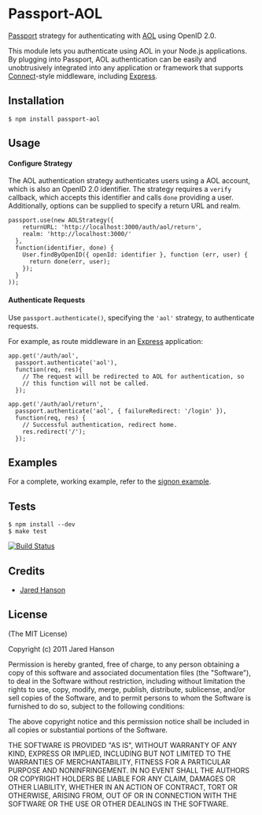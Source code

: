 # Passport-AOL

[Passport](http://passportjs.org/) strategy for authenticating with [AOL](http://www.aol.com/)
using OpenID 2.0.

This module lets you authenticate using AOL in your Node.js applications.
By plugging into Passport, AOL authentication can be easily and
unobtrusively integrated into any application or framework that supports
[Connect](http://www.senchalabs.org/connect/)-style middleware, including
[Express](http://expressjs.com/).

## Installation

    $ npm install passport-aol

## Usage

#### Configure Strategy

The AOL authentication strategy authenticates users using a AOL account,
which is also an OpenID 2.0 identifier.  The strategy requires a `verify`
callback, which accepts this identifier and calls `done` providing a user.
Additionally, options can be supplied to specify a return URL and realm.

    passport.use(new AOLStrategy({
        returnURL: 'http://localhost:3000/auth/aol/return',
        realm: 'http://localhost:3000/'
      },
      function(identifier, done) {
        User.findByOpenID({ openId: identifier }, function (err, user) {
          return done(err, user);
        });
      }
    ));

#### Authenticate Requests

Use `passport.authenticate()`, specifying the `'aol'` strategy, to
authenticate requests.

For example, as route middleware in an [Express](http://expressjs.com/)
application:

    app.get('/auth/aol',
      passport.authenticate('aol'),
      function(req, res){
        // The request will be redirected to AOL for authentication, so
        // this function will not be called.
      });

    app.get('/auth/aol/return', 
      passport.authenticate('aol', { failureRedirect: '/login' }),
      function(req, res) {
        // Successful authentication, redirect home.
        res.redirect('/');
      });

## Examples

For a complete, working example, refer to the [signon example](https://github.com/jaredhanson/passport-aol/tree/master/examples/signon).

## Tests

    $ npm install --dev
    $ make test

[![Build Status](https://secure.travis-ci.org/jaredhanson/passport-aol.png)](http://travis-ci.org/jaredhanson/passport-aol)

## Credits

  - [Jared Hanson](http://github.com/jaredhanson)

## License

(The MIT License)

Copyright (c) 2011 Jared Hanson

Permission is hereby granted, free of charge, to any person obtaining a copy of
this software and associated documentation files (the "Software"), to deal in
the Software without restriction, including without limitation the rights to
use, copy, modify, merge, publish, distribute, sublicense, and/or sell copies of
the Software, and to permit persons to whom the Software is furnished to do so,
subject to the following conditions:

The above copyright notice and this permission notice shall be included in all
copies or substantial portions of the Software.

THE SOFTWARE IS PROVIDED "AS IS", WITHOUT WARRANTY OF ANY KIND, EXPRESS OR
IMPLIED, INCLUDING BUT NOT LIMITED TO THE WARRANTIES OF MERCHANTABILITY, FITNESS
FOR A PARTICULAR PURPOSE AND NONINFRINGEMENT. IN NO EVENT SHALL THE AUTHORS OR
COPYRIGHT HOLDERS BE LIABLE FOR ANY CLAIM, DAMAGES OR OTHER LIABILITY, WHETHER
IN AN ACTION OF CONTRACT, TORT OR OTHERWISE, ARISING FROM, OUT OF OR IN
CONNECTION WITH THE SOFTWARE OR THE USE OR OTHER DEALINGS IN THE SOFTWARE.
